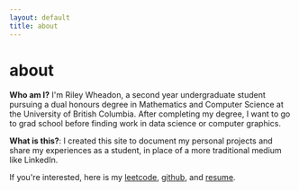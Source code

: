 ```yaml
---
layout: default
title: about
---
```

# about

**Who am I?** I'm Riley Wheadon, a second year undergraduate student pursuing a dual honours degree in Mathematics and Computer Science at the University of British Columbia. After completing my degree, I want to go to grad school before finding work in data science or computer graphics.

**What is this?**: I created this site to document my personal projects and share my experiences as a student, in place of a more traditional medium like LinkedIn.

If you're interested, here is my [leetcode](https://leetcode.com/rileywheadon), [github](https://github.com/rileywheadon), and <a href="assets/resume.pdf">resume</a>.
